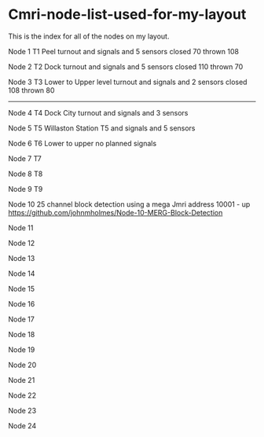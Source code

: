 # Cmri-node-list-used-for-my-layout
This is the index for all of the nodes on my layout.

Node 1 T1 Peel turnout and signals and 5 sensors closed 70 thrown 108

Node 2 T2 Dock turnout and signals and 5 sensors closed 110 thrown 70

Node 3 T3 Lower to Upper level turnout  and signals and 2 sensors closed 108 thrown 80

-------------

Node 4 T4 Dock City turnout and signals and 3 sensors

Node 5 T5 Willaston Station T5 and signals and 5 sensors

Node 6 T6 Lower to upper no planned signals

Node 7 T7 

Node 8 T8

Node 9 T9

Node 10 25 channel block detection using a mega Jmri address 10001 - up https://github.com/johnmholmes/Node-10-MERG-Block-Detection

Node 11

Node 12

Node 13

Node 14

Node 15

Node 16

Node 17

Node 18

Node 19

Node 20

Node 21

Node 22

Node 23

Node 24
